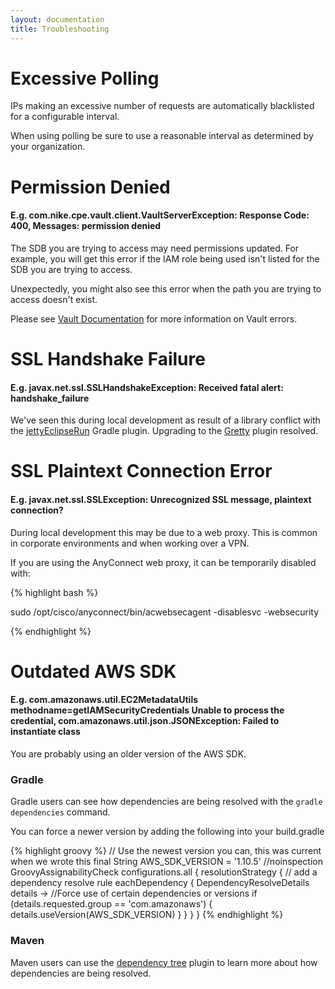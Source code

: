 ```yaml
---
layout: documentation
title: Troubleshooting
---
```


# Excessive Polling

IPs making an excessive number of requests are automatically blacklisted for a configurable interval.

When using polling be sure to use a reasonable interval as determined by your organization.


# Permission Denied

#### E.g. com.nike.cpe.vault.client.VaultServerException: Response Code: 400, Messages: permission denied

The SDB you are trying to access may need permissions updated.  For example, you will get this error if the IAM
role being used isn't listed for the SDB you are trying to access.

Unexpectedly, you might also see this error when the path you are trying to access doesn't exist.

Please see [Vault Documentation](https://www.vaultproject.io/docs/http/) for more information on Vault errors.


# SSL Handshake Failure

#### E.g. javax.net.ssl.SSLHandshakeException: Received fatal alert: handshake_failure

We've seen this during local development as result of a library conflict with the
[jettyEclipseRun](https://github.com/Khoulaiz/gradle-jetty-eclipse-plugin) Gradle plugin.  Upgrading to the
[Gretty](https://github.com/akhikhl/gretty) plugin resolved.


# SSL Plaintext Connection Error

#### E.g. javax.net.ssl.SSLException: Unrecognized SSL message, plaintext connection?

During local development this may be due to a web proxy.  This is common in corporate environments and when working over a VPN.

If you are using the AnyConnect web proxy, it can be temporarily disabled with:

{% highlight bash %}

sudo /opt/cisco/anyconnect/bin/acwebsecagent -disablesvc -websecurity

{% endhighlight %}


# Outdated AWS SDK

#### E.g. com.amazonaws.util.EC2MetadataUtils methodname=getIAMSecurityCredentials Unable to process the credential, com.amazonaws.util.json.JSONException: Failed to instantiate class

You are probably using an older version of the AWS SDK.

### Gradle

Gradle users can see how dependencies are being resolved with the `gradle dependencies` command.

You can force a newer version by adding the following into your build.gradle

{% highlight groovy %}
// Use the newest version you can, this was current when we wrote this
final String AWS_SDK_VERSION = '1.10.5'
//noinspection GroovyAssignabilityCheck
configurations.all {
    resolutionStrategy {
        // add a dependency resolve rule
        eachDependency { DependencyResolveDetails details ->
            //Force use of certain dependencies or versions
            if (details.requested.group == 'com.amazonaws') {
                details.useVersion(AWS_SDK_VERSION)
            }
        }
    }
}
{% endhighlight %}

### Maven

Maven users can use the [dependency tree](http://maven.apache.org/plugins/maven-dependency-plugin/tree-mojo.html)
plugin to learn more about how dependencies are being resolved.
